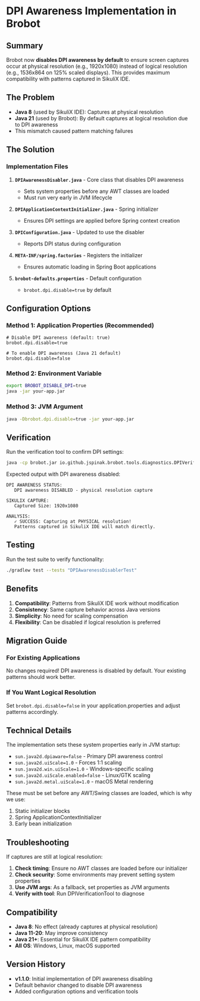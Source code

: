 # DPI Awareness Implementation in Brobot

## Summary

Brobot now **disables DPI awareness by default** to ensure screen captures occur at physical resolution (e.g., 1920x1080) instead of logical resolution (e.g., 1536x864 on 125% scaled displays). This provides maximum compatibility with patterns captured in SikuliX IDE.

## The Problem

- **Java 8** (used by SikuliX IDE): Captures at physical resolution
- **Java 21** (used by Brobot): By default captures at logical resolution due to DPI awareness
- This mismatch caused pattern matching failures

## The Solution

### Implementation Files

1. **`DPIAwarenessDisabler.java`** - Core class that disables DPI awareness
   - Sets system properties before any AWT classes are loaded
   - Must run very early in JVM lifecycle
   
2. **`DPIApplicationContextInitializer.java`** - Spring initializer
   - Ensures DPI settings are applied before Spring context creation
   
3. **`DPIConfiguration.java`** - Updated to use the disabler
   - Reports DPI status during configuration
   
4. **`META-INF/spring.factories`** - Registers the initializer
   - Ensures automatic loading in Spring Boot applications
   
5. **`brobot-defaults.properties`** - Default configuration
   - `brobot.dpi.disable=true` by default

## Configuration Options

### Method 1: Application Properties (Recommended)
```properties
# Disable DPI awareness (default: true)
brobot.dpi.disable=true

# To enable DPI awareness (Java 21 default)
brobot.dpi.disable=false
```

### Method 2: Environment Variable
```bash
export BROBOT_DISABLE_DPI=true
java -jar your-app.jar
```

### Method 3: JVM Argument
```bash
java -Dbrobot.dpi.disable=true -jar your-app.jar
```

## Verification

Run the verification tool to confirm DPI settings:

```bash
java -cp brobot.jar io.github.jspinak.brobot.tools.diagnostics.DPIVerificationTool
```

Expected output with DPI awareness disabled:
```
DPI AWARENESS STATUS:
   DPI awareness DISABLED - physical resolution capture
   
SIKULIX CAPTURE:
   Captured Size: 1920x1080
   
ANALYSIS:
   ✓ SUCCESS: Capturing at PHYSICAL resolution!
   Patterns captured in SikuliX IDE will match directly.
```

## Testing

Run the test suite to verify functionality:

```bash
./gradlew test --tests "DPIAwarenessDisablerTest"
```

## Benefits

1. **Compatibility**: Patterns from SikuliX IDE work without modification
2. **Consistency**: Same capture behavior across Java versions
3. **Simplicity**: No need for scaling compensation
4. **Flexibility**: Can be disabled if logical resolution is preferred

## Migration Guide

### For Existing Applications

No changes required! DPI awareness is disabled by default. Your existing patterns should work better.

### If You Want Logical Resolution

Set `brobot.dpi.disable=false` in your application.properties and adjust patterns accordingly.

## Technical Details

The implementation sets these system properties early in JVM startup:
- `sun.java2d.dpiaware=false` - Primary DPI awareness control
- `sun.java2d.uiScale=1.0` - Forces 1:1 scaling
- `sun.java2d.win.uiScale=1.0` - Windows-specific scaling
- `sun.java2d.uiScale.enabled=false` - Linux/GTK scaling
- `sun.java2d.metal.uiScale=1.0` - macOS Metal rendering

These must be set before any AWT/Swing classes are loaded, which is why we use:
1. Static initializer blocks
2. Spring ApplicationContextInitializer
3. Early bean initialization

## Troubleshooting

If captures are still at logical resolution:

1. **Check timing**: Ensure no AWT classes are loaded before our initializer
2. **Check security**: Some environments may prevent setting system properties
3. **Use JVM args**: As a fallback, set properties as JVM arguments
4. **Verify with tool**: Run DPIVerificationTool to diagnose

## Compatibility

- **Java 8**: No effect (already captures at physical resolution)
- **Java 11-20**: May improve consistency
- **Java 21+**: Essential for SikuliX IDE pattern compatibility
- **All OS**: Windows, Linux, macOS supported

## Version History

- **v1.1.0**: Initial implementation of DPI awareness disabling
- Default behavior changed to disable DPI awareness
- Added configuration options and verification tools